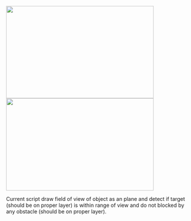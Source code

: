 <img src="https://user-images.githubusercontent.com/40713378/42124805-1167415e-7c72-11e8-9a10-753afff620d4.png" width="400" height="250" /> <img src="https://user-images.githubusercontent.com/40713378/42124829-c855c7a0-7c72-11e8-8a15-08d7bf40238d.png" width="400" height="250" />

Current script draw field of view of object as an plane and detect if target (should be on proper layer) is within range of view and do not blocked by any obstacle (should be on proper layer).

